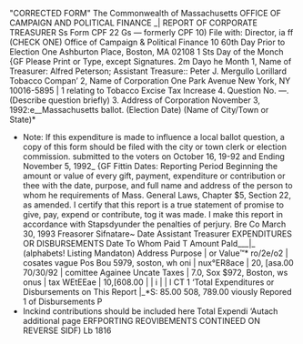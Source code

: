 "CORRECTED FORM"
The Commonwealth of Massachusetts
OFFICE OF CAMPAIGN AND POLITICAL FINANCE
_|
REPORT OF
CORPORATE TREASURER Ss Form CPF 22
Gs — formerly CPF 10)
File with: Director, ia
ff (CHECK ONE)
Office of Campaign & Political Finance
10 60th Day Prior to Election
One Ashburton Place, Boston, MA 02108
1 Sts Day of the Monch
{GF Please Print or Type, except Signatures. 2m Dayo he Month
1, Name of Treasurer: Alfred Peterson; Assistant Treasure:: Peter J. Mergullo
Lorillard Tobacco Compan’
2, Name of Corporation
One Park Avenue
New York, NY 10016-5895 |
1 relating to Tobacco Excise Tax Increase
4. Question No. —.
(Describe question briefly)
3. Address of Corporation
November 3, 1992:e__Massachusetts ballot.
(Election Date) (Name of City/Town or State)*
+ Note: If this expenditure is made to influence a local ballot question, a copy of this form should be filed with the city or
town clerk or election commission.
submitted to the voters on
October 16, 19-92 and Ending November 5, 1992_
{GF Fittin Dates: Reporting Period Beginning
the amount or value of every gift, payment, expenditure or contribution or
thee with the date, purpose, and full name and address of the person to whom
he requirements of Mass. General Laws, Chapter $5, Section 22, as amended.
I certify that this report is a true statement of
promise to give, pay, expend or contribute, tog
it was made. I make this report in accordance with
Stapsdyunder the penalties of perjury.
Bre Co March 30, 1993
Freasorer Sifnatare~ Date
Assistant Treasurer EXPENDITURES OR DISBURSEMENTS
Date To Whom Paid T Amount
Pald___|_ (alphabets! Listing Mandaton) Address Purpose | or Value™*
ro/2e/o2 | cosates vague Pos Bou 5979, soston, wh oni | nux°ER8ace | 20, [asa.00
70/30/92 | comittee Againee Uncate Taxes | 7.0, Sox $972, Boston, ws onus | tax WEtEEae | 10,[608.00
| | i
| |
l CT
1
‘Total Expenditures or Disbursements on This Report |_*S: 85.00
508, 789.00
viously Repored
1 of Disbursements P
+ Inckind contributions should be included here Total Expendi
‘Autach additional page
ERFPORTING REOVIBEMENTS CONTINEED ON REVERSE SIDF)
Lb 1816
